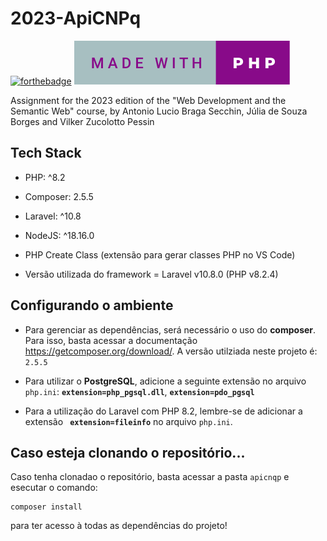 # 2023-ApiCNPq
[![forthebadge](https://forthebadge.com/images/badges/built-with-love.svg)](https://forthebadge.com) [![forthebadge](/made-with-php.svg)](https://forthebadge.com)

Assignment for the 2023 edition of the "Web Development and the Semantic Web" course, by Antonio Lucio Braga Secchin, Júlia de Souza Borges and Vilker Zucolotto Pessin

## Tech Stack
* PHP: ^8.2
* Composer: 2.5.5
* Laravel: ^10.8
* NodeJS: ^18.16.0
* PHP Create Class (extensão para gerar classes PHP no VS Code)

* Versão utilizada do framework = Laravel v10.8.0 (PHP v8.2.4)

## Configurando o ambiente

* Para gerenciar as dependências, será necessário o uso do **composer**. Para isso, basta acessar a documentação <https://getcomposer.org/download/>.
A versão utilziada neste projeto é: ``2.5.5`` 

* Para utilizar o **PostgreSQL**, adicione a seguinte extensão no arquivo ```php.ini```:  **``extension=php_pgsql.dll``**, **``extension=pdo_pgsql``**

* Para a utilização do Laravel com PHP 8.2, lembre-se de adicionar a extensão **`` extension=fileinfo``** no arquivo  ```php.ini```.

## Caso esteja clonando o repositório...

Caso tenha clonadao o repositório, basta acessar a pasta ```apicnqp``` e esecutar o comando:
```
composer install
```
para ter acesso à todas as dependências do projeto!
